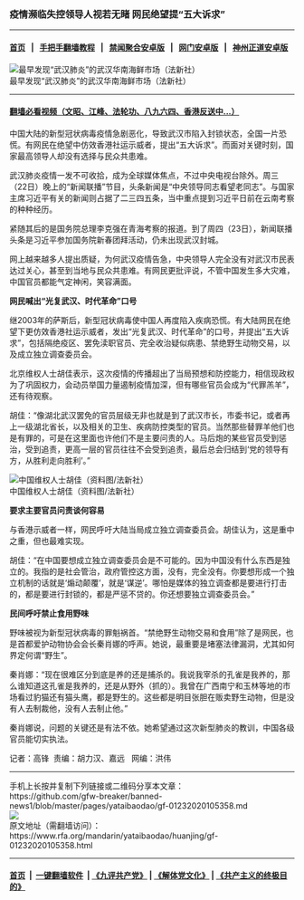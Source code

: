 ### 疫情濒临失控领导人视若无睹  网民绝望提“五大诉求”
------------------------

#### [首页](https://github.com/gfw-breaker/banned-news1/blob/master/README.md) &nbsp;&nbsp;|&nbsp;&nbsp; [手把手翻墙教程](https://github.com/gfw-breaker/guides/wiki) &nbsp;&nbsp;|&nbsp;&nbsp; [禁闻聚合安卓版](https://github.com/gfw-breaker/bn-android) &nbsp;&nbsp;|&nbsp;&nbsp; [网门安卓版](https://github.com/oGate2/oGate) &nbsp;&nbsp;|&nbsp;&nbsp; [神州正道安卓版](https://github.com/SzzdOgate/update) 



<div id="headerimg">
 <img alt="最早发现“武汉肺炎”的武汉华南海鲜市场（法新社）" src="https://www.rfa.org/mandarin/yataibaodao/huanjing/gf-01232020105358.html/0123b.jpg/image" title="最早发现“武汉肺炎”的武汉华南海鲜市场（法新社）"/>
 <div id="headerimgcontents">
  <div id="headerimgcaption">
   <span>
    最早发现“武汉肺炎”的武汉华南海鲜市场（法新社）
   </span>
   <!-- zoomattribute -->
  </div>
  <!-- headerimgcaption -->
 </div>
 <!-- headerimagecontents -->
</div>

<hr/>


#### [翻墙必看视频（文昭、江峰、法轮功、八九六四、香港反送中...）](http://167.172.214.107/home.html)

<div id="storytext">
 <div>
  <div class="slot_header">
  </div>
 </div>
 <p>
  中国大陆的新型冠状病毒疫情急剧恶化，导致武汉市陷入封锁状态，全国一片恐慌。有网民在绝望中仿效香港社运示威者，提出“五大诉求”。而面对关键时刻，国家最高领导人却没有选择与民众共患难。
 </p>
 <p>
  武汉肺炎疫情一发不可收拾，成为全球媒体焦点，不过中央电视台除外。周三（22日）晚上的“新闻联播”节目，头条新闻是“中央领导同志看望老同志”。与国家主席习近平有关的新闻则占据了二三四五条，当中重点提到习近平日前在云南考察的种种经历。
 </p>
 <p>
  紧随其后的是国务院总理李克强在青海考察的报道。到了周四（23日），新闻联播头条是习近平参加国务院新春团拜活动，仍未出现武汉封城。
 </p>
 <p>
  网上越来越多人提出质疑，为何武汉疫情告急，中央领导人完全没有对武汉市民表达过关心，甚至到当地与民众共患难。有网民更批评说，不管中国发生多大灾难，中国官员都能气定神闲，笑容满面。
 </p>
 <p>
 </p>
 <p>
 </p>
 <p>
  <b>
   网民喊出“光复武汉、时代革命”口号
  </b>
 </p>
 <p>
  继2003年的萨斯后，新型冠状病毒使中国人再度陷入疾病恐慌。有大陆网民在绝望下更仿效香港社运示威者，发出“光复武汉、时代革命”的口号，并提出“五大诉求”，包括隔绝疫区、罢免渎职官员、完全收治疑似病患、禁绝野生动物交易，以及成立独立调查委员会。
 </p>
 <p>
  北京维权人士胡佳表示，这次疫情的传播超出了当局预想和防控能力，相信现政权为了巩固权力，会动员举国力量遏制疫情加深，但有哪些官员会成为“代罪羔羊”，还有待观察。
 </p>
 <p>
  胡佳：“像湖北武汉罢免的官员层级无非也就是到了武汉市长，市委书记，或者再上一级湖北省长，以及相关的卫生、疾病防控类型的官员。当然那些替罪羊他们也是有罪的，可是在这里面也许他们不是主要问责的人。马后炮的某些官员受到惩治，受到追责，更高一层的官员往往不会受到追责，最后总会归结到‘党的领导有方，从胜利走向胜利’。”
 </p>
 <p>
  <div class="image-inline captioned" style="width:622px;">
   <div style="width:622px;">
    <img alt="中国维权人士胡佳（资料图/法新社）" src="https://www.rfa.org/mandarin/yataibaodao/huanjing/gf-01232020105358.html/0123c.jpg" title="中国维权人士胡佳（资料图/法新社）"/>
   </div>
   <div class="image-caption">
    <span style="width:622px;">
     中国维权人士胡佳（资料图/法新社）
    </span>
    <span class="copyright">
    </span>
   </div>
  </div>
 </p>
 <p>
  <b>
   要求主要官员问责谈何容易
  </b>
 </p>
 <p>
  与香港示威者一样，网民呼吁大陆当局成立独立调查委员会。胡佳认为，这是重中之重，但也最难实现。
 </p>
 <p>
  胡佳：“在中国要想成立独立调查委员会是不可能的。因为中国没有什么东西是独立的。我指的是社会管治，政府管控这方面，没有，完全没有。你要想形成一个独立机制的话就是‘煽动颠覆’，就是‘谋逆’。哪怕是媒体的独立调查都是要进行打击的，都是要进行封锁的，都是严惩不贷的。你还想要独立调查委员会。”
 </p>
 <p>
  <b>
   民间呼吁禁止食用野味
  </b>
 </p>
 <p>
  野味被视为新型冠状病毒的罪魁祸首。“禁绝野生动物交易和食用”除了是网民，也是首都爱护动物协会会长秦肖娜的呼声。她说，最重要是堵塞法律漏洞，尤其如何界定何谓“野生”。
 </p>
 <p>
  秦肖娜：“现在很难区分到底是养的还是捕杀的。我说我宰杀的孔雀是我养的，那么谁知道这孔雀是我养的，还是从野外（抓的）。我曾在广西南宁和玉林等地的市场看过豹猫还有猫头鹰，都是野生的。这些都是明目张胆在贩卖野生动物，但是没有人去制裁他，没有人去制止他。”
 </p>
 <p>
  秦肖娜说，问题的关键还是有法不依。她希望通过这次新型肺炎的教训，中国各级官员能切实执法。
 </p>
 <p>
 </p>
 <p>
  记者：高锋  责编：胡力汉、嘉远   网编：洪伟
 </p>
</div>

<hr/>
手机上长按并复制下列链接或二维码分享本文章：<br/>
https://github.com/gfw-breaker/banned-news1/blob/master/pages/yataibaodao/gf-01232020105358.md <br/>
<a href='https://github.com/gfw-breaker/banned-news1/blob/master/pages/yataibaodao/gf-01232020105358.md'><img src='https://github.com/gfw-breaker/banned-news1/blob/master/pages/yataibaodao/gf-01232020105358.md.png'/></a> <br/>
原文地址（需翻墙访问）：https://www.rfa.org/mandarin/yataibaodao/huanjing/gf-01232020105358.html


------------------------
#### [首页](https://github.com/gfw-breaker/banned-news1/blob/master/README.md) &nbsp;|&nbsp; [一键翻墙软件](https://github.com/gfw-breaker/nogfw/blob/master/README.md) &nbsp;| [《九评共产党》](https://github.com/gfw-breaker/9ping.md/blob/master/README.md#九评之一评共产党是什么) | [《解体党文化》](https://github.com/gfw-breaker/jtdwh.md/blob/master/README.md) | [《共产主义的终极目的》](https://github.com/gfw-breaker/gczydzjmd.md/blob/master/README.md)


<img src='http://gfw-breaker.win/banned-news/pages/yataibaodao/gf-01232020105358.md' width='0px' height='0px'/>